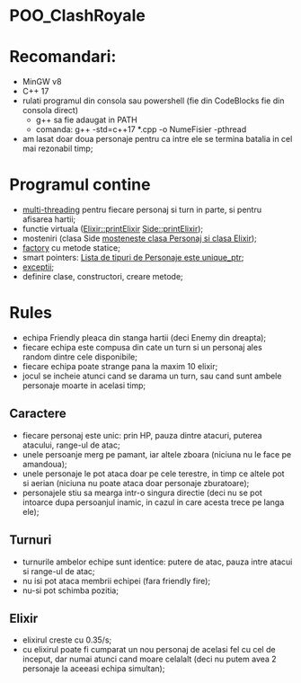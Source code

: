 # POO_ClashRoyale

# Recomandari:
  - MinGW v8
  - C++ 17
  - rulati programul din consola sau powershell (fie din CodeBlocks fie din consola direct)
      - g++ sa fie adaugat in PATH
      - comanda: g++ -std=c++17 *.cpp -o NumeFisier -pthread
  - am lasat doar doua personaje pentru ca intre ele se termina batalia in cel mai rezonabil timp;

# Programul contine
  - [multi-threading](https://github.com/TIPYexe/POO_ClashRoyale/blob/main/ConsoleApplication1.cpp#L61-L67) pentru fiecare personaj si turn in parte, si pentru afisarea hartii;
  - functie virtuala ([Elixir::printElixir](https://github.com/TIPYexe/POO_ClashRoyale/blob/e68358130cd3d86c33fa093938a929d9d68237fe/Elixir.cpp#L21-L23) [Side::printElixir](https://github.com/TIPYexe/POO_ClashRoyale/blob/main/Side.cpp#L45-L50));
  - mosteniri (clasa Side [mosteneste clasa Personaj si clasa Elixir](https://github.com/TIPYexe/POO_ClashRoyale/blob/main/Side.h#L9));
  - [factory](https://github.com/TIPYexe/POO_ClashRoyale/blob/main/Personaj_factory.h#L8-L14) cu metode statice;  
  - smart pointers: [Lista de tipuri de Personaje este unique_ptr](https://github.com/TIPYexe/POO_ClashRoyale/blob/main/ConsoleApplication1.cpp#L16);
  - [exceptii](https://github.com/TIPYexe/POO_ClashRoyale/blob/main/ConsoleApplication1.cpp#L41-L53);
  - definire clase, constructori, creare metode;
  
# Rules
  - echipa Friendly pleaca din stanga hartii (deci Enemy din dreapta);
  - fiecare echipa este compusa din cate un turn si un personaj ales random dintre cele disponibile;
  - fiecare echipa poate strange pana la maxim 10 elixir;
  - jocul se incheie atunci cand se darama un turn, sau cand sunt ambele personaje moarte in acelasi timp;
  
  ## Caractere
  - fiecare personaj este unic: prin HP, pauza dintre atacuri, puterea atacului, range-ul de atac;
  - unele persoanje merg pe pamant, iar altele zboara (niciuna nu le face pe amandoua);
  - unele personaje le pot ataca doar pe cele terestre, in timp ce altele pot si aerian (niciuna nu poate ataca doar personaje zburatoare);
  - personajele stiu sa mearga intr-o singura directie (deci nu se pot intoarce dupa persoanjul inamic, in cazul in care acesta trece pe langa ele);
  
  ## Turnuri
  - turnurile ambelor echipe sunt identice: putere de atac, pauza intre atacui si range-ul de atac;
  - nu isi pot ataca membrii echipei (fara friendly fire);
  - nu-si pot schimba pozitia;
  
  ## Elixir
  - elixirul creste cu 0.35/s;
  - cu elixirul poate fi cumparat un nou personaj de acelasi fel cu cel de inceput, 
    dar numai atunci cand moare celalalt (deci nu putem avea 2 personaje la aceeasi echipa simultan);

